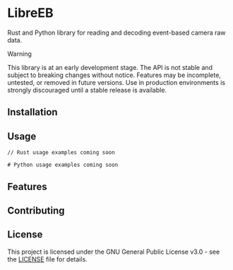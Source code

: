 # LibreEB

Rust and Python library for reading and decoding event-based camera raw data.

> [!WARNING]
> This library is at an early development stage.
> The API is not stable and subject to breaking changes without notice.
> Features may be incomplete, untested, or removed in future versions.
> Use in production environments is strongly discouraged until a stable release is available.

## Installation


## Usage

```
// Rust usage examples coming soon
```

```
# Python usage examples coming soon
```

## Features

## Contributing


## License

This project is licensed under the GNU General Public License v3.0 - see the [LICENSE](LICENSE) file for details.

